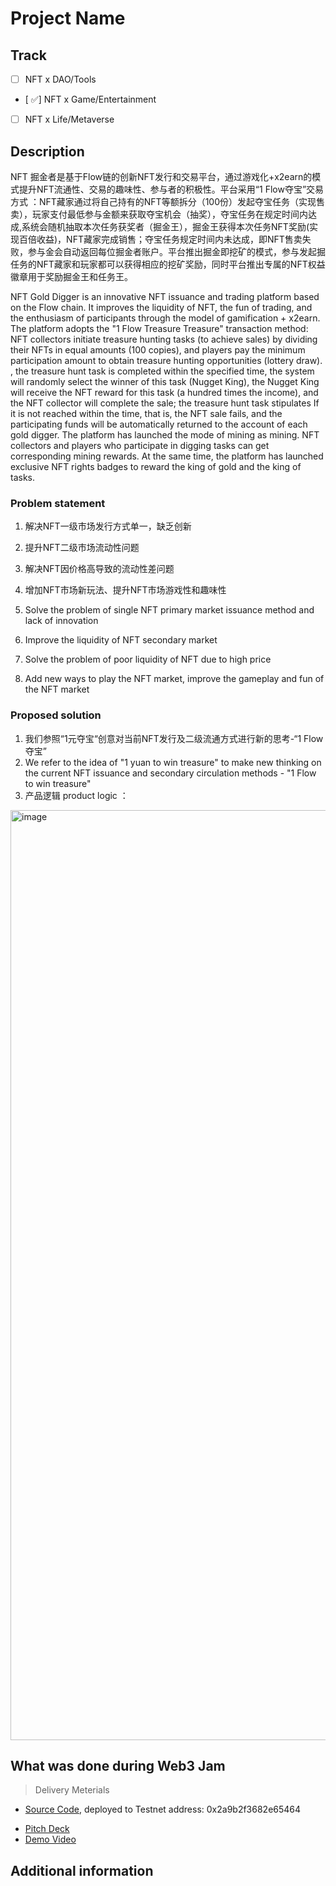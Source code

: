 # Project Name

## Track

- [ ] NFT x DAO/Tools
- [ ✅] NFT x Game/Entertainment
- [ ] NFT x Life/Metaverse

## Description

   NFT 掘金者是基于Flow链的创新NFT发行和交易平台，通过游戏化+x2earn的模式提升NFT流通性、交易的趣味性、参与者的积极性。平台采用“1 Flow夺宝”交易方式 ：NFT藏家通过将自己持有的NFT等额拆分（100份）发起夺宝任务（实现售卖），玩家支付最低参与金额来获取夺宝机会（抽奖），夺宝任务在规定时间内达成,系统会随机抽取本次任务获奖者（掘金王），掘金王获得本次任务NFT奖励(实现百倍收益)，NFT藏家完成销售；夺宝任务规定时间内未达成，即NFT售卖失败，参与金会自动返回每位掘金者账户。平台推出掘金即挖矿的模式，参与发起掘任务的NFT藏家和玩家都可以获得相应的挖矿奖励，同时平台推出专属的NFT权益徽章用于奖励掘金王和任务王。


   NFT Gold Digger is an innovative NFT issuance and trading platform based on the Flow chain. It improves the liquidity of NFT, the fun of trading, and the enthusiasm of participants through the model of gamification + x2earn. The platform adopts the "1 Flow Treasure Treasure" transaction method: NFT collectors initiate treasure hunting tasks (to achieve sales) by dividing their NFTs in equal amounts (100 copies), and players pay the minimum participation amount to obtain treasure hunting opportunities (lottery draw). , the treasure hunt task is completed within the specified time, the system will randomly select the winner of this task (Nugget King), the Nugget King will receive the NFT reward for this task (a hundred times the income), and the NFT collector will complete the sale; the treasure hunt task stipulates If it is not reached within the time, that is, the NFT sale fails, and the participating funds will be automatically returned to the account of each gold digger. The platform has launched the mode of mining as mining. NFT collectors and players who participate in digging tasks can get corresponding mining rewards. At the same time, the platform has launched exclusive NFT rights badges to reward the king of gold and the king of tasks.

### Problem statement

1. 解决NFT一级市场发行方式单一，缺乏创新
2. 提升NFT二级市场流动性问题
3. 解决NFT因价格高导致的流动性差问题
4. 增加NFT市场新玩法、提升NFT市场游戏性和趣味性

1. Solve the problem of single NFT primary market issuance method and lack of innovation
2. Improve the liquidity of NFT secondary market
3. Solve the problem of poor liquidity of NFT due to high price
4. Add new ways to play the NFT market, improve the gameplay and fun of the NFT market

### Proposed solution

1. 我们参照“1元夺宝“创意对当前NFT发行及二级流通方式进行新的思考-“1 Flow 夺宝”
1. We refer to the idea of "1 yuan to win treasure" to make new thinking on the current NFT issuance and secondary circulation methods - "1 Flow to win treasure"
2. 产品逻辑 product logic ：
<img width="1488" alt="image" src="https://user-images.githubusercontent.com/33271914/183895017-ff2190c3-35ad-418e-be43-d860e8d2a21c.png">


## What was done during Web3 Jam

<!-- Please list the features and docs you achieved during the event -->

> Delivery Meterials

- [Source Code](./src/), deployed to Testnet address: 0x2a9b2f3682e65464
<!-- Optional -->
- [Pitch Deck](./docs/deck.pdf) <!-- or using online documentation url / ipfs url -->
- [Demo Video](./docs/demo.mp4) <!-- or using online documentation url / ipfs url -->

## Additional information

<!-- More information you want the judges to see -->
